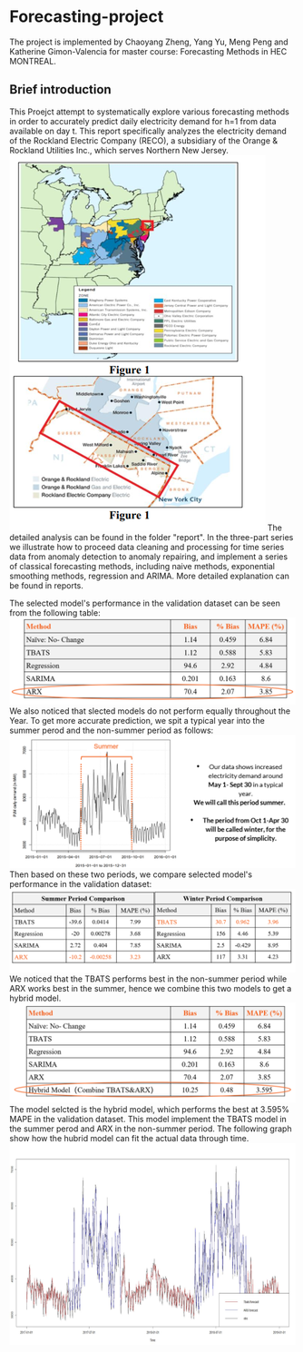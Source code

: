 # Forecasting-project
The project is implemented by Chaoyang Zheng, Yang Yu, Meng Peng and Katherine Gimon-Valencia for  master course: Forecasting Methods in HEC MONTREAL.
## Brief introduction 
This Proejct attempt to systematically explore various forecasting methods in order to accurately predict daily electricity demand for h=1 from data available on day t. This report specifically analyzes the electricity demand of the Rockland Electric Company
(RECO), a subsidiary of the Orange & Rockland Utilities Inc., which serves Northern New Jersey.
![Alt text](https://raw.githubusercontent.com/chaoyangzhengnash/forecasting-project/master/graph/1.PNG "Optional title")
The detailed analysis can be found in the folder "report". In the  three-part series we illustrate how to proceed data cleaning and processing for time series data from anomaly detection to anomaly repairing, and implement a series of classical forecasting methods, including naive methods, exponential smoothing methods, regression and ARIMA. More detailed explanation can be found in reports.

The selected model's performance in the validation dataset can be seen from the following table:
![Alt text](https://raw.githubusercontent.com/chaoyangzhengnash/forecasting-project/master/graph/3.PNG "Optional title")
We also noticed that slected models do not perform equally throughout the Year. To get more accurate prediction, we spit a typical year into the summer perod and the non-summer period as follows:
![Alt text](https://raw.githubusercontent.com/chaoyangzhengnash/forecasting-project/master/graph/4.PNG "Optional title")
Then based on these two periods, we compare selected model's performance in the validation dataset:
![Alt text](https://raw.githubusercontent.com/chaoyangzhengnash/forecasting-project/master/graph/5.PNG "Optional title")
We noticed that the TBATS performs best in the non-summer period while ARX works best in the summer, hence we combine this two models to get a hybrid model.
![Alt text](https://raw.githubusercontent.com/chaoyangzhengnash/forecasting-project/master/graph/2.PNG "Optional title")
The  model selcted is the hybrid model, which performs the best at 3.595% MAPE in the validation dataset. This model implement the TBATS model in the summer perod and ARX in the non-summer period. The following graph show how the hubrid model can fit the actual data through time.
![Alt text](https://raw.githubusercontent.com/chaoyangzhengnash/forecasting-project/master/graph/6.png "Optional title")

